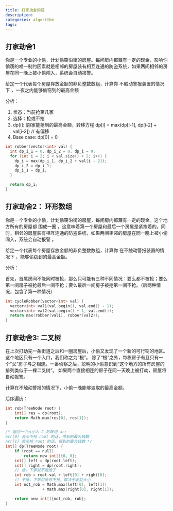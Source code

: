 ```yaml
---
title: 打家劫舍问题
description: 
categories: algorithm
tags:
---
```


## 打家劫舍1

你是一个专业的小偷，计划偷窃沿街的房屋。每间房内都藏有一定的现金，影响你偷窃的唯一制约因素就是相邻的房屋装有相互连通的防盗系统，如果两间相邻的房屋在同一晚上被小偷闯入，系统会自动报警。

给定一个代表每个房屋存放金额的非负整数数组，计算你 不触动警报装置的情况下 ，一夜之内能够偷窃到的最高金额

分析：

1. 状态：当前抢第几家
2. 选择：抢或不抢
3. dp[i]: 前i家能抢到的最高金额，转移方程 dp[i] = max(dp[i-1], dp[i-2] + val[i-2])  // 有偏移
4. Base case: dp[0] = 0

```c++
int robber(vector<int> val) {
  int dp_i_1 = 0, dp_i_2 = 0, dp_i = 0;
  for (int i = 2; i < val.size() + 2; i++) {
    dp_i = max(dp_i_1, dp_i_2 + val[i - 2]);
    dp_i_2 = dp_i_1;
    dp_i_1 = dp_i;
  }

  return dp_i;
}
```

## 打家劫舍2： 环形数组

你是一个专业的小偷，计划偷窃沿街的房屋，每间房内都藏有一定的现金。这个地方所有的房屋都 围成一圈 ，这意味着第一个房屋和最后一个房屋是紧挨着的。同时，相邻的房屋装有相互连通的防盗系统，如果两间相邻的房屋在同一晚上被小偷闯入，系统会自动报警 。

给定一个代表每个房屋存放金额的非负整数数组，计算你 在不触动警报装置的情况下 ，能够偷窃到的最高金额。

分析：

首先，首尾房间不能同时被抢，那么只可能有三种不同情况：要么都不被抢；要么第一间房子被抢最后一间不抢；要么最后一间房子被抢第一间不抢。（后两种情况，包含了第一种情况）

```c++
int cycleRobber(vector<int> val) {
  vector<int> val1(val.begin(), val.end() - 1);
  vector<int> val2(val.begin() + 1, val.end());
  return max(robber(val1), robber(val2));
}
```

## 打家劫舍3:  二叉树

在上次打劫完一条街道之后和一圈房屋后，小偷又发现了一个新的可行窃的地区。这个地区只有一个入口，我们称之为“根”。 除了“根”之外，每栋房子有且只有一个“父“房子与之相连。一番侦察之后，聪明的小偷意识到“这个地方的所有房屋的排列类似于一棵二叉树”。 如果两个直接相连的房子在同一天晚上被打劫，房屋将自动报警。

计算在不触动警报的情况下，小偷一晚能够盗取的最高金额。

后序遍历：

```c
int rob(TreeNode root) {
    int[] res = dp(root);
    return Math.max(res[0], res[1]);
}

/* 返回一个大小为 2 的数组 arr
arr[0] 表示不抢 root 的话，得到的最大钱数
arr[1] 表示抢 root 的话，得到的最大钱数 */
int[] dp(TreeNode root) {
    if (root == null)
        return new int[]{0, 0};
    int[] left = dp(root.left);
    int[] right = dp(root.right);
    // 抢，下家就不能抢了
    int rob = root.val + left[0] + right[0];
    // 不抢，下家可抢可不抢，取决于收益大小
    int not_rob = Math.max(left[0], left[1])
                + Math.max(right[0], right[1]);

    return new int[]{not_rob, rob};
}
```

